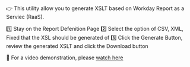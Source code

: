 :point_right: This utility allow you to generate XSLT based on Workday Report as a Serviec (RaaS).

:one: Stay on the Report Defenition Page
:two: Select the option of CSV, XML, Fixed that the XSL should be generated of
:three: Click the Generate Button, review the generated XSLT and click the Download button

:vhs: For a video demonstration, please [watch here](https://www.youtube.com)
